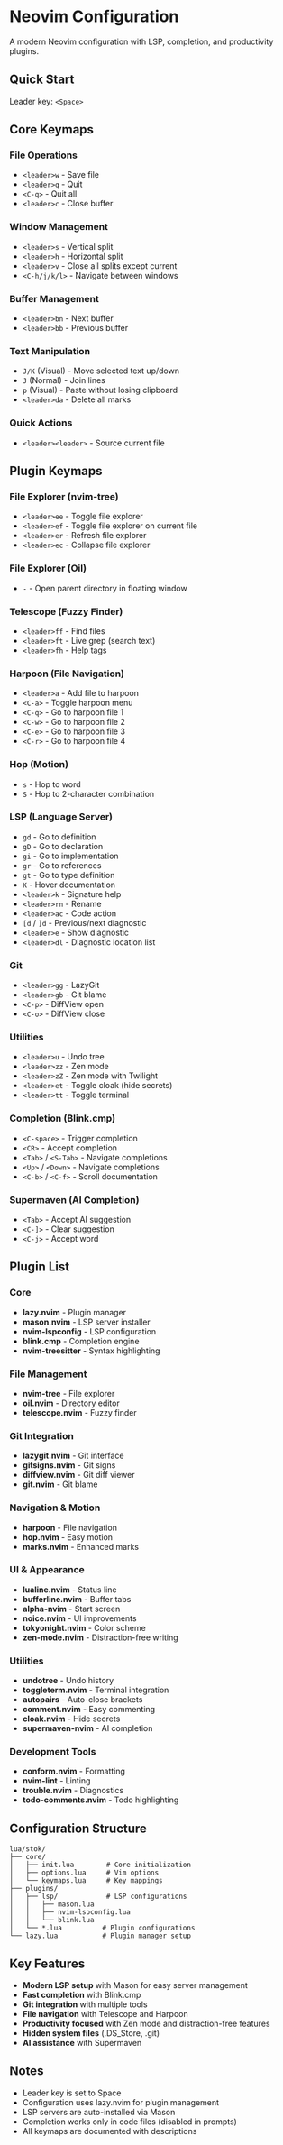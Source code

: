 # Neovim Configuration

A modern Neovim configuration with LSP, completion, and productivity plugins.

## Quick Start

Leader key: `<Space>`

## Core Keymaps

### File Operations
- `<leader>w` - Save file
- `<leader>q` - Quit
- `<C-q>` - Quit all
- `<leader>c` - Close buffer

### Window Management
- `<leader>s` - Vertical split
- `<leader>h` - Horizontal split
- `<leader>v` - Close all splits except current
- `<C-h/j/k/l>` - Navigate between windows

### Buffer Management
- `<leader>bn` - Next buffer
- `<leader>bb` - Previous buffer

### Text Manipulation
- `J/K` (Visual) - Move selected text up/down
- `J` (Normal) - Join lines
- `p` (Visual) - Paste without losing clipboard
- `<leader>da` - Delete all marks

### Quick Actions
- `<leader><leader>` - Source current file

## Plugin Keymaps

### File Explorer (nvim-tree)
- `<leader>ee` - Toggle file explorer
- `<leader>ef` - Toggle file explorer on current file
- `<leader>er` - Refresh file explorer
- `<leader>ec` - Collapse file explorer

### File Explorer (Oil)
- `-` - Open parent directory in floating window

### Telescope (Fuzzy Finder)
- `<leader>ff` - Find files
- `<leader>ft` - Live grep (search text)
- `<leader>fh` - Help tags

### Harpoon (File Navigation)
- `<leader>a` - Add file to harpoon
- `<C-a>` - Toggle harpoon menu
- `<C-q>` - Go to harpoon file 1
- `<C-w>` - Go to harpoon file 2
- `<C-e>` - Go to harpoon file 3
- `<C-r>` - Go to harpoon file 4

### Hop (Motion)
- `s` - Hop to word
- `S` - Hop to 2-character combination

### LSP (Language Server)
- `gd` - Go to definition
- `gD` - Go to declaration
- `gi` - Go to implementation
- `gr` - Go to references
- `gt` - Go to type definition
- `K` - Hover documentation
- `<leader>k` - Signature help
- `<leader>rn` - Rename
- `<leader>ac` - Code action
- `[d` / `]d` - Previous/next diagnostic
- `<leader>e` - Show diagnostic
- `<leader>dl` - Diagnostic location list

### Git
- `<leader>gg` - LazyGit
- `<leader>gb` - Git blame
- `<C-p>` - DiffView open
- `<C-o>` - DiffView close

### Utilities
- `<leader>u` - Undo tree
- `<leader>zz` - Zen mode
- `<leader>zZ` - Zen mode with Twilight
- `<leader>et` - Toggle cloak (hide secrets)
- `<leader>tt` - Toggle terminal

### Completion (Blink.cmp)
- `<C-space>` - Trigger completion
- `<CR>` - Accept completion
- `<Tab>` / `<S-Tab>` - Navigate completions
- `<Up>` / `<Down>` - Navigate completions
- `<C-b>` / `<C-f>` - Scroll documentation

### Supermaven (AI Completion)
- `<Tab>` - Accept AI suggestion
- `<C-]>` - Clear suggestion
- `<C-j>` - Accept word

## Plugin List

### Core
- **lazy.nvim** - Plugin manager
- **mason.nvim** - LSP server installer
- **nvim-lspconfig** - LSP configuration
- **blink.cmp** - Completion engine
- **nvim-treesitter** - Syntax highlighting

### File Management
- **nvim-tree** - File explorer
- **oil.nvim** - Directory editor
- **telescope.nvim** - Fuzzy finder

### Git Integration
- **lazygit.nvim** - Git interface
- **gitsigns.nvim** - Git signs
- **diffview.nvim** - Git diff viewer
- **git.nvim** - Git blame

### Navigation & Motion
- **harpoon** - File navigation
- **hop.nvim** - Easy motion
- **marks.nvim** - Enhanced marks

### UI & Appearance
- **lualine.nvim** - Status line
- **bufferline.nvim** - Buffer tabs
- **alpha-nvim** - Start screen
- **noice.nvim** - UI improvements
- **tokyonight.nvim** - Color scheme
- **zen-mode.nvim** - Distraction-free writing

### Utilities
- **undotree** - Undo history
- **toggleterm.nvim** - Terminal integration
- **autopairs** - Auto-close brackets
- **comment.nvim** - Easy commenting
- **cloak.nvim** - Hide secrets
- **supermaven-nvim** - AI completion

### Development Tools
- **conform.nvim** - Formatting
- **nvim-lint** - Linting
- **trouble.nvim** - Diagnostics
- **todo-comments.nvim** - Todo highlighting

## Configuration Structure

```
lua/stok/
├── core/
│   ├── init.lua        # Core initialization
│   ├── options.lua     # Vim options
│   └── keymaps.lua     # Key mappings
├── plugins/
│   ├── lsp/            # LSP configurations
│   │   ├── mason.lua
│   │   ├── nvim-lspconfig.lua
│   │   └── blink.lua
│   └── *.lua          # Plugin configurations
└── lazy.lua           # Plugin manager setup
```

## Key Features

- **Modern LSP setup** with Mason for easy server management
- **Fast completion** with Blink.cmp
- **Git integration** with multiple tools
- **File navigation** with Telescope and Harpoon
- **Productivity focused** with Zen mode and distraction-free features
- **Hidden system files** (.DS_Store, .git)
- **AI assistance** with Supermaven

## Notes

- Leader key is set to Space
- Configuration uses lazy.nvim for plugin management
- LSP servers are auto-installed via Mason
- Completion works only in code files (disabled in prompts)
- All keymaps are documented with descriptions